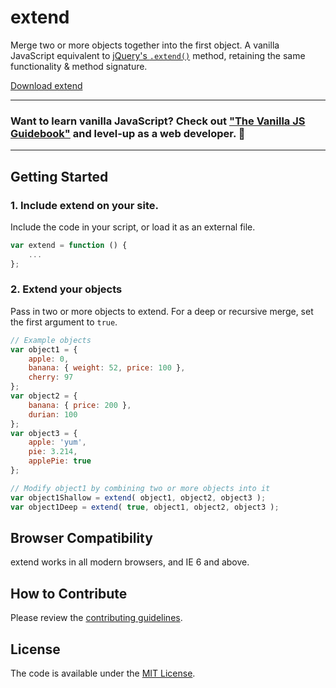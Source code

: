 # extend
Merge two or more objects together into the first object. A vanilla JavaScript equivalent to [jQuery's `.extend()`](https://api.jquery.com/jquery.extend/) method, retaining the same functionality & method signature.

[Download extend](https://github.com/cferdinandi/extend/archive/master.zip)

<hr>

### Want to learn vanilla JavaScript? Check out ["The Vanilla JS Guidebook"](https://gomakethings.com/vanilla-js-guidebook/) and level-up as a web developer. 🚀

<hr>


## Getting Started

### 1. Include extend on your site.

Include the code in your script, or load it as an external file.

```js
var extend = function () {
	...
};
```

### 2. Extend your objects

Pass in two or more objects to extend. For a deep or recursive merge, set the first argument to `true`.

```js
// Example objects
var object1 = {
    apple: 0,
    banana: { weight: 52, price: 100 },
    cherry: 97
};
var object2 = {
    banana: { price: 200 },
    durian: 100
};
var object3 = {
    apple: 'yum',
    pie: 3.214,
    applePie: true
};

// Modify object1 by combining two or more objects into it
var object1Shallow = extend( object1, object2, object3 );
var object1Deep = extend( true, object1, object2, object3 );
```



## Browser Compatibility

extend works in all modern browsers, and IE 6 and above.



## How to Contribute

Please review the [contributing guidelines](CONTRIBUTING.md).



## License

The code is available under the [MIT License](LICENSE.md).
